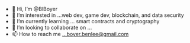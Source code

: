 - 👋 Hi, I’m @BlBoyer
- 👀 I’m interested in ...web dev, game dev, blockchain, and data security
- 🌱 I’m currently learning ... smart contracts and cryptography
- 💞️ I’m looking to collaborate on ...
- 📫 How to reach me ...boyer.benlee@gmail.com

<!---
BlBoyer/BlBoyer is a ✨ special ✨ repository because its `README.md` (this file) appears on your GitHub profile.
You can click the Preview link to take a look at your changes.
--->
